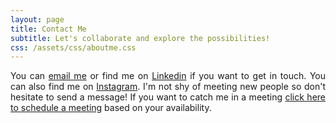 ```yaml
---
layout: page
title: Contact Me
subtitle: Let's collaborate and explore the possibilities!
css: /assets/css/aboutme.css
---
```


<div id="contactme-section">
<p class="contact-text" style="text-align: justify;">
    <span class="fa fa-envelope contact-icon"></span>
    You can <a href="mailto:pranays.jagtap@gmail.com?subject=Hello from pranayjagtap06.github.io">email me</a> or find me on <a href="https://linkedin.com/in/pranay-ml-engineer">Linkedin</a> if you want to get in touch. You can also find me on <a href="https://www.instagram.com/__pranay.ml__">Instagram</a>. I'm not shy of meeting new people so don't hesitate to send a message! If you want to catch me in a meeting <a href="https://calendly.com/pranays-jagtap/30min">click here to schedule a meeting</a> based on your availability.
</p>
</div>
